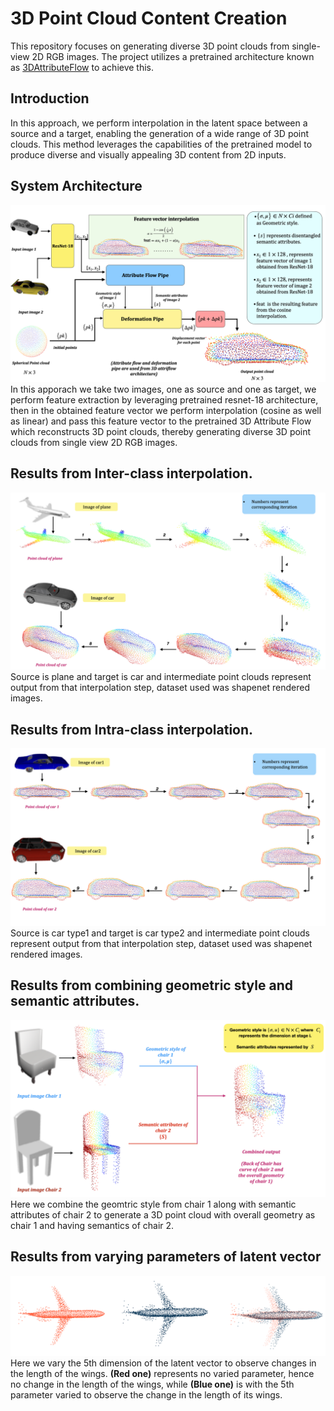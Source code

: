 # 3D Point Cloud Content Creation
This repository focuses on generating diverse 3D point clouds from single-view 2D RGB images. The project utilizes a pretrained architecture known as [3DAttributeFlow](https://github.com/junshengzhou/3DAttriFlow) to achieve this.
## Introduction 
In this approach, we perform interpolation in the latent space between a source and a target, enabling the generation of a wide range of 3D point clouds. This method leverages the capabilities of the pretrained model to produce diverse and visually appealing 3D content from 2D inputs.

## System Architecture
![Archi](https://github.com/Jatinkalal/3D-Content-Creation/blob/main/Images/%E2%80%8Efinal_block_diagram.%E2%80%8E001.jpeg)
In this apporach we take two images, one as source and one as target, we perform feature extraction by leveraging pretrained resnet-18 architecture, then in the obtained feature vector we perform interpolation (cosine as well as linear) and pass this feature vector to the pretrained 3D Attribute Flow which reconstructs 3D point clouds, thereby generating diverse 3D point clouds from single view 2D RGB images.

## Results from Inter-class interpolation.
![inter](https://github.com/Jatinkalal/3D-Content-Creation/blob/main/Images/Plane2car.002.jpeg)
Source is plane and target is car and intermediate point clouds represent output from that interpolation step, dataset used was shapenet rendered images.

## Results from Intra-class interpolation.
![intra](https://github.com/Jatinkalal/3D-Content-Creation/blob/main/Images/car2car.001.jpeg)
Source is car type1 and target is car type2 and intermediate point clouds represent output from that interpolation step,  dataset used was shapenet rendered images.

## Results from combining geometric style and semantic attributes.
![combine](https://github.com/Jatinkalal/3D-Content-Creation/blob/main/Images/chair_combined2.001.jpeg)
Here we combine the geomtric style from chair 1 along with semantic attributes of chair 2 to generate a 3D point cloud with overall geometry as chair 1 and having semantics of chair 2.



## Results from varying parameters of latent vector
![len](https://github.com/Jatinkalal/3D-Content-Creation/blob/main/Images/PlaneLen.png)
Here we vary the 5th dimension of the latent vector to observe changes in the length of the wings. **(Red one)** represents no varied parameter, hence no change in the length of the wings, while **(Blue one)** is with the 5th parameter varied to observe the change in the length of its wings.











